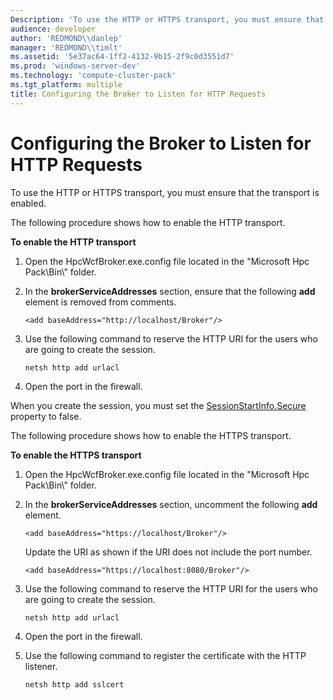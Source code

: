 ```yaml
---
Description: 'To use the HTTP or HTTPS transport, you must ensure that the transport is enabled.'
audience: developer
author: 'REDMOND\\danlep'
manager: 'REDMOND\\timlt'
ms.assetid: '5e37ac64-1ff2-4132-9b15-2f9c0d3551d7'
ms.prod: 'windows-server-dev'
ms.technology: 'compute-cluster-pack'
ms.tgt_platform: multiple
title: Configuring the Broker to Listen for HTTP Requests
---
```


# Configuring the Broker to Listen for HTTP Requests

To use the HTTP or HTTPS transport, you must ensure that the transport is enabled.

The following procedure shows how to enable the HTTP transport.

**To enable the HTTP transport**

1.  Open the HpcWcfBroker.exe.config file located in the "Microsoft Hpc Pack\\Bin\\" folder.
2.  In the **brokerServiceAddresses** section, ensure that the following **add** element is removed from comments.

    `<add baseAddress="http://localhost/Broker"/>`

3.  Use the following command to reserve the HTTP URI for the users who are going to create the session.

    `netsh http add urlacl`

4.  Open the port in the firewall.

When you create the session, you must set the [SessionStartInfo.Secure](https://msdn.microsoft.com/library/microsoft.hpc.scheduler.session.sessionstartinfo.secure.aspx) property to false.

The following procedure shows how to enable the HTTPS transport.

**To enable the HTTPS transport**

1.  Open the HpcWcfBroker.exe.config file located in the "Microsoft Hpc Pack\\Bin\\" folder.
2.  In the **brokerServiceAddresses** section, uncomment the following **add** element.

    `<add baseAddress="https://localhost/Broker"/>`

    Update the URI as shown if the URI does not include the port number.

    `<add baseAddress="https://localhost:8080/Broker"/>`

3.  Use the following command to reserve the HTTP URI for the users who are going to create the session.

    `netsh http add urlacl`

4.  Open the port in the firewall.
5.  Use the following command to register the certificate with the HTTP listener.

    `netsh http add sslcert`

 

 



